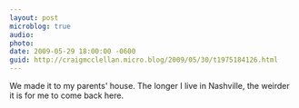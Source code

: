 ```yaml
---
layout: post
microblog: true
audio: 
photo: 
date: 2009-05-29 18:00:00 -0600
guid: http://craigmcclellan.micro.blog/2009/05/30/t1975184126.html
---
```

We made it to my parents' house. The longer I live in Nashville, the weirder it is for me to come back here.
